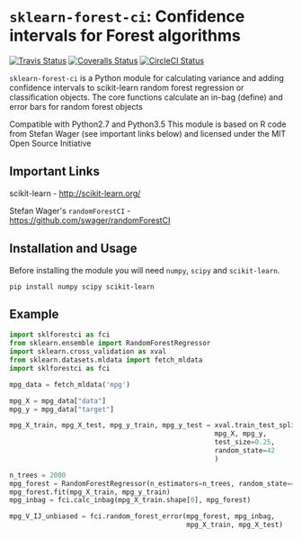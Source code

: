 # `sklearn-forest-ci`: Confidence intervals for Forest algorithms

[![Travis Status](https://travis-ci.org/uwescience/sklearn-forest-ci.svg?branch=master)](https://travis-ci.org/uwescience/sklearn-forest-ci)
[![Coveralls Status](https://coveralls.io/repos/uwescience/sklearn-forest-ci/badge.svg?branch=master&service=github)](https://coveralls.io/r/uwescience/sklearn-forest-ci)
[![CircleCI Status](https://circleci.com/gh/uwescience/sklearn-forest-ci.svg?style=shield&circle-token=:circle-token)](https://circleci.com/gh/uwescience/sklearn-forest-ci/tree/master)

`sklearn-forest-ci` is a Python module for calculating variance and adding
confidence intervals to scikit-learn random forest regression or classification
objects. The core functions calculate an in-bag (define) and error bars for
random forest objects

Compatible with Python2.7 and Python3.5
This module is based on R code from Stefan Wager (see important links below)
and licensed under the MIT Open Source Initiative


## Important Links
scikit-learn - http://scikit-learn.org/

Stefan Wager's `randomForestCI` - https://github.com/swager/randomForestCI

## Installation and Usage
Before installing the module you will need `numpy`, `scipy` and `scikit-learn`.
```
pip install numpy scipy scikit-learn
```

## Example
``` python
import sklforestci as fci
from sklearn.ensemble import RandomForestRegressor
import sklearn.cross_validation as xval
from sklearn.datasets.mldata import fetch_mldata
import sklforestci as fci

mpg_data = fetch_mldata('mpg')

mpg_X = mpg_data["data"]
mpg_y = mpg_data["target"]

mpg_X_train, mpg_X_test, mpg_y_train, mpg_y_test = xval.train_test_split(
                                                   mpg_X, mpg_y,
                                                   test_size=0.25,
                                                   random_state=42
                                                   )

n_trees = 2000
mpg_forest = RandomForestRegressor(n_estimators=n_trees, random_state=42)
mpg_forest.fit(mpg_X_train, mpg_y_train)
mpg_inbag = fci.calc_inbag(mpg_X_train.shape[0], mpg_forest)

mpg_V_IJ_unbiased = fci.random_forest_error(mpg_forest, mpg_inbag,
                                            mpg_X_train, mpg_X_test)
```
